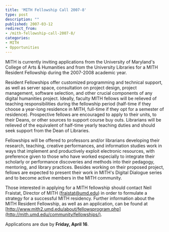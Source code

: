 ```yaml
---
title: 'MITH Fellowship Call 2007-8'
type: post
description: ""
published: 2007-03-12
redirect_from: 
- /mith-fellowship-call-2007-8/
categories:
- MITH
- Opportunities
---
```

MITH is currently inviting applications from the University of Maryland's College of Arts & Humanities and from the University Libraries for a MITH Resident Fellowship during the 2007-2008 academic year.

Resident Fellowships offer customized programming and technical support, as well as server space, consultation on project design, project management, software selection, and other crucial components of any digital humanities project. Ideally, faculty MITH fellows will be relieved of teaching responsibilities during the fellowship period (half-time if they choose a year-long residence in MITH, full-time if they opt for a semester of residence). Prospective fellows are encouraged to apply to their units, to their Deans, or other sources to support course buy outs. Librarians will be relieved of the equivalent of half-time yearly teaching duties and should seek support from the Dean of Libraries.

Fellowships will be offered to professors and/or librarians developing their research, teaching, creative performances, and information studies work in ways that implement and productively exploit electronic resources, with preference given to those who have worked especially to integrate their scholarly or performance discoveries and methods into their pedagogy, mentoring, and library practices. Besides working on their proposed project, fellows are expected to present their work in MITH's Digital Dialogue series and to become active members in the MITH community.

Those interested in applying for a MITH fellowship should contact Neil Fraistat, Director of MITH (fraistat@umd.edu) in order to formulate a strategy for a successful MITH residency. Further information about the MITH Resident Fellowship, as well as an application, can be found at [http://www.mith2.umd.edu/about/fellowsprogram.php](http://mith.umd.edu/community/fellowships/).

Applications are due by **Friday, April 16**.
